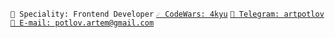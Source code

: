 `👷 Speciality: Frontend Developer` [`☄️ CodeWars: 4kyu`](https://www.codewars.com/users/artpotlov) [`💬 Telegram: artpotlov`](https://t.me/artpotlov) [`📧 E-mail: potlov.artem@gmail.com`](mailto:potlov.artem@gmail.com)
